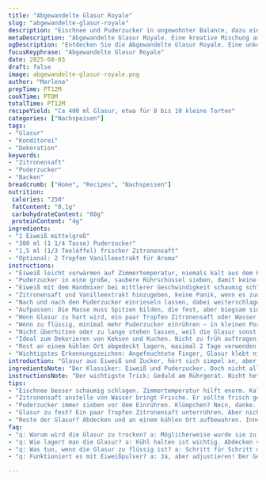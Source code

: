```yaml
---
title: "Abgewandelte Glasur Royale"
slug: "abgewandelte-glasur-royale"
description: "Eischnee und Puderzucker in ungewohnter Balance, dazu ein Spritzer Zitronensaft ersetzt das Wasser. Weniger Zucker, mehr Volumen. Feste Spitze, aber nicht trocken. Eiweiß stabilisiert, der Zitronensaft bitzelt und bringt Frische, hält die Glasur beweglich, nicht starr. Nachgiebige Konsistenz, gut für filigrane Dekore, nicht zu dick, auch nicht wässrig. Korrekt gesehen nichts für Allergiker*innen ohne Ei, aber milchfrei, nussfrei und glutenfrei. Handliche Mischung für Glasuren, quasi Grundrezept mit Twist, das durch kleine Anpassungen unterschiedliche Texturen erlaubt."
metaDescription: "Abgewandelte Glasur Royale. Eine kreative Mischung aus Eischnee und Puderzucker. Ideal für feine Dekore und erfreuliche Resultate."
ogDescription: "Entdecken Sie die Abgewandelte Glasur Royale. Eine unkomplizierte Glasur mit frischem Zitronensaft für kreative Tortendekorationen."
focusKeyphrase: "Abgewandelte Glasur Royale"
date: 2025-08-03
draft: false
image: abgewandelte-glasur-royale.png
author: "Marlena"
prepTime: PT12M
cookTime: PT0M
totalTime: PT12M
recipeYield: "Ca 400 ml Glasur, etwa für 8 bis 10 kleine Torten"
categories: ["Nachspeisen"]
tags:
- "Glasur"
- "Konditorei"
- "Dekoration"
keywords:
- "Zitronensaft"
- "Puderzucker"
- "Backen"
breadcrumb: ["Home", "Recipes", "Nachspeisen"]
nutrition: 
 calories: "250"
 fatContent: "0,1g"
 carbohydrateContent: "60g"
 proteinContent: "4g"
ingredients:
- "1 Eiweiß mittelgroß"
- "300 ml (1 1/4 Tasse) Puderzucker"
- "1,5 ml (1/3 Teelöffel) frischer Zitronensaft"
- "Optional: 2 Tropfen Vanilleextrakt für Aroma"
instructions:
- "Eiweiß leicht vorwärmen auf Zimmertemperatur, niemals kalt aus dem Kühlschrank. So schäumt es besser."
- "Puderzucker in eine große, saubere Rührschüssel sieben, damit keine Klümpchen entstehen."
- "Eiweiß mit dem Handmixer bei mittlerer Geschwindigkeit schaumig schlagen, bis es anfängt, weiß zu werden, circa 30 Sekunden."
- "Zitronensaft und Vanilleextrakt hinzugeben, keine Panik, wenn es zunächst flüssig wirkt. Weiter schlagen."
- "Nach und nach den Puderzucker einrieseln lassen, dabei weiterschlagen, etwa 7 bis 8 Minuten. Nicht zu schnell, sonst rieselt Zucker nicht richtig ein."
- "Aufpassen: Die Masse muss Spitzen bilden, die fest, aber biegsam sind, sogenannte weiche Spitzen. Beim Hochziehen der Schneebesen schlägt die Spitze leicht um."
- "Wenn Glasur zu hart wird, ein paar Tropfen Zitronensaft oder Wasser unterrühren, aber nicht zu viel. Sonst wird es zu flüssig."
- "Wenn zu flüssig, minimal mehr Puderzucker einrühren – in kleinen Portionen, sonst wird es klumpig."
- "Nicht überhitzen oder zu lange stehen lassen, weil die Glasur sonst runzelt beim Trocknen."
- "Ideal zum Dekorieren von Keksen und Kuchen. Nicht zu früh auftragen, sonst löst sich die Glasur wieder."
- "Rest an einem kühlen Ort abgedeckt lagern, maximal 2 Tage verwenden."
- "Wichtigstes Erkennungszeichen: Angefeuchtete Finger, Glasur klebt nicht, aber ist leicht formbar."
introduction: "Glasur aus Eiweiß und Zucker, hört sich simpel an, aber gerade da, wo viele denken: einfach ein bisschen mixen - fängt der Ärger an. Trocken, rissig, oder so weich, dass alles verläuft. Meine Versuche zeigten, dass die Details entscheiden. Temperatur, Zutatenqualität, Zeit beim Schlagen. Zitronensaft statt Wasser? Ja, bringt besser Balance und Haltbarkeit. Weniger Zucker als üblich, so bleibt die Struktur geschmeidig. Daran erst mal gewöhnen. Schweißperlen auf der Stirn, wenn die Spitzen nicht sitzen, aber beim nächsten Versuch fast schon Routine. Nicht nur fürs Auge - auch der Geruch gibt erste Hinweise: frisch, nicht süßlich klebrig. Glasur, die beim Berühren leicht, aber mit Widerstand nachgibt. Eine Kunst, die man fühlt, sieht und riecht."
ingredientsNote: "Der Klassiker: Eiweiß und Puderzucker. Doch nicht alles Eiweiß ist gleich. Frisch, sauber, frei von Fett und sonstigen Rückständen. Unbedingt Zimmertemperatur, Kälteschocks führen zu instabiler Masse. Beim Zucker lieber Puderzucker nehmen, nicht extra fein, sonst Klumpenbildung. Ideal ist ein Zucker, der etwas Stärke enthält, erleichtert das Aufschlagen. Zitronensaft statt Wasser bewahrt die Glasur vor dem Austrocknen und aktiviert die Eiweiße. Sollte frisch gepresst sein, keine Fertigware, damit die Säure stimmt. Vanille kein Muss, aber ein Hauch rundet die Geschmacksebene etwas ab. Alle Zutaten gut abwiegen, nach Gefühl endet oft in katastrophalem Kitzel am Schneebesen und klumpigen Resultaten. Wer keine frischen Eier nimmt, sollte Eiweißpulver als Alternative in Betracht ziehen, wirkt aber anders, weniger natürlich."
instructionsNote: "Der wichtigste Trick: Geduld am Rührgerät. Nicht hetzen. Zunächst das Eiweiß nur kurz anschlagen, bis es schaumig ist, das erhöht Volumen und erleichtert das Einrühren von Zucker. Der Zucker nicht zu rasch in die Schüssel, sonst sackt der Schaum zusammen, Glasur wird zäh. Zitronensaft setzt die perfekte Balance zwischen Stabilität und Geschmeidigkeit, ohne ihn wird das Ergebnis oft zu hart. Beim Aufschlagen auf die Konsistenz achten – nicht alles ist messbar in Minuten. Weiche Spitzen erkennt man, wenn man den Schneebesen aus der Glasur zieht und die Spitze leicht umkippt. Gar nicht erst zu trocken schlagen, sonst bröselig. Sollte die Glasur während des Arbeitens zu fest wirken, mit minimalem Zitronensaft korrigieren, nicht mit Wasser, sonst gerinnt sie schneller."
tips:
- "Eischnee besser schaumig schlagen. Zimmertemperatur hilft enorm. Kaltes Eiweiß bringt Schwierigkeiten. Es wird nicht stabil. Messen Sie die Zeit!"
- "Zitronensaft anstelle von Wasser bringt Frische. Er sollte frisch gepresst sein. Auf die Menge achten. Weniger ist mehr. Zu viel macht flüssig."
- "Puderzucker immer sieben vor dem Einrühren. Klümpchen? Nein, danke. Das bewahrt die feine Konsistenz. Verwende lieber Puderzucker, der Stärke enthält."
- "Glasur zu fest? Ein paar Tropfen Zitronensaft unterrühren. Aber nicht übertreiben! Zu flüssig? Dann nach und nach mehr Puderzucker einrühren. Klumpen vermeiden."
- "Reste der Glasur? Abdecken und an einem kühlen Ort aufbewahren. Innerhalb von 2 Tagen verwenden. So bleibt sie frisch. Und kein Hautaufbau."
faq:
- "q: Warum wird die Glasur zu trocken? a: Möglicherweise wurde sie zu lange geschlagen. Passt auf die Konsistenz auf. Zu feste Spitzen sind nicht ideal. Etwas Zitronensaft hilft."
- "q: Wie lagert man die Glasur? a: Kühl halten ist wichtig. Abdecken vermeiden. Sie wird sonst fest. Ersatzbehälter nutzen. Zuwarten und rechtzeitig verwenden."
- "q: Was tun, wenn die Glasur zu flüssig ist? a: Schritt für Schritt mehr Puderzucker einrühren. Klumpenbildung vermeiden. Langsame Anpassung ist der Schlüssel."
- "q: Funktioniert es mit Eiweißpulver? a: Ja, aber adjustieren! Der Geschmack ist nicht ganz gleich. Es benötigt etwas mehr Zitronensaft. Geduld ist gefragt."

---
```

